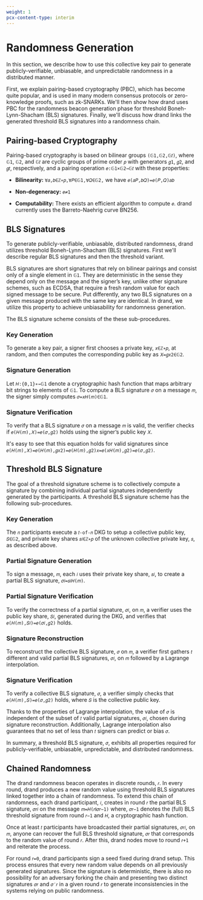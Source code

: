 ```yaml
---
weight: 1
pcx-content-type: interim
---
```


# Randomness Generation

In this section, we describe how to use this collective key pair to generate publicly-verifiable, unbiasable, and unpredictable randomness in a distributed manner.

First, we explain pairing-based cryptography (PBC), which has become quite popular, and is used in many modern consensus protocols or zero-knowledge proofs, such as zk-SNARKs. We'll then show how drand uses PBC for the randomness beacon generation phase for threshold Boneh-Lynn-Shacham (BLS) signatures. Finally, we'll discuss how drand links the generated threshold BLS signatures into a randomness chain.

## Pairing-based Cryptography

Pairing-based cryptography is based on bilinear groups `(𝔾1,𝔾2,𝔾𝑡)`, where `𝔾1`, `𝔾2`, and `𝔾𝑡` are cyclic groups of prime order `𝑝` with generators `𝑔1`, `𝑔2`, and `𝑔𝑡`, respectively, and a pairing operation `𝑒:𝔾1×𝔾2→𝔾𝑡` with these properties:

- **Bilinearity:** `∀𝑎,𝑏∈ℤ∗𝑝,∀𝑃∈𝔾1,∀𝑄∈𝔾2,` we have `𝑒(𝑎𝑃,𝑏𝑄)=𝑒(𝑃,𝑄)𝑎𝑏`

- **Non-degeneracy:** `𝑒≠1`
- **Computability:** There exists an efficient algorithm to compute `𝑒`.
  drand currently uses the Barreto-Naehrig curve BN256.

## BLS Signatures

To generate publicly-verifiable, unbiasable, distributed randomness, drand utilizes threshold Boneh-Lynn-Shacham (BLS) signatures. First we'll describe regular BLS signatures and then the threshold variant.

BLS signatures are short signatures that rely on bilinear pairings and consist only of a single element in `𝔾1`. They are deterministic in the sense they depend only on the message and the signer’s key, unlike other signature schemes, such as ECDSA, that require a fresh random value for each signed message to be secure. Put differently, any two BLS signatures on a given message produced with the same key are identical. In drand, we utilize this property to achieve unbiasability for randomness generation.

The BLS signature scheme consists of the these sub-procedures.

### Key Generation

To generate a key pair, a signer first chooses a private key, `𝑥∈ℤ∗𝑝`, at random, and then computes the corresponding public key as `𝑋=𝑔𝑥2∈𝔾2`.

### Signature Generation

Let `𝐻:{0,1}∗→𝔾1` denote a cryptographic hash function that maps arbitrary bit strings to elements of `𝔾1`. To compute a BLS signature `𝜎` on a message `𝑚`, the signer simply computes `𝜎=𝑥𝐻(𝑚)∈𝔾1`.

### Signature Verification

To verify that a BLS signature `𝜎` on a message `𝑚` is valid, the verifier checks if `𝑒(𝐻(𝑚),𝑋)=𝑒(𝜎,𝑔2)` holds using the signer’s public key `𝑋`.

It's easy to see that this equation holds for valid signatures since `𝑒(𝐻(𝑚),𝑋)=𝑒(𝐻(𝑚),𝑔𝑥2)=𝑒(𝐻(𝑚),𝑔2)𝑥=𝑒(𝑥𝐻(𝑚),𝑔2)=𝑒(𝜎,𝑔2)`.

## Threshold BLS Signature

The goal of a threshold signature scheme is to collectively compute a signature by combining individual partial signatures independently generated by the participants. A threshold BLS signature scheme has the following sub-procedures.

### Key Generation

The `𝑛` participants execute a `𝑡-of-𝑛` DKG to setup a collective public key, `𝑆∈𝔾2`, and private key shares `𝑠𝑖∈ℤ∗𝑝` of the unknown collective private key, `𝑠`, as described above.

### Partial Signature Generation

To sign a message, `𝑚`, each `𝑖` uses their private key share, `𝑠𝑖`, to create a partial BLS signature, `𝜎𝑖=𝑠𝑖𝐻(𝑚)`.

### Partial Signature Verification

To verify the correctness of a partial signature, `𝜎𝑖`, on `𝑚`, a verifier uses the public key share, `𝑆𝑖`, generated during the DKG, and verifies that `𝑒(𝐻(𝑚),𝑆𝑖)=𝑒(𝜎𝑖,𝑔2)` holds.

### Signature Reconstruction

To reconstruct the collective BLS signature, `𝜎` on `𝑚`, a verifier first gathers `𝑡` different and valid partial BLS signatures, `𝜎𝑖`, on `𝑚` followed by a Lagrange interpolation.

### Signature Verification

To verify a collective BLS signature, `𝜎`, a verifier simply checks that `𝑒(𝐻(𝑚),𝑆)=𝑒(𝜎,𝑔2)` holds, where `𝑆` is the collective public key.

Thanks to the properties of Lagrange interpolation, the value of `𝜎` is independent of the subset of `𝑡` valid partial signatures, `𝜎𝑖`, chosen during signature reconstruction. Additionally, Lagrange interpolation also guarantees that no set of less than `𝑡` signers can predict or bias `𝜎`.

In summary, a threshold BLS signature, `𝜎`, exhibits all properties required for publicly-verifiable, unbiasable, unpredictable, and distributed randomness.

## Chained Randomness

The drand randomness beacon operates in discrete rounds, `𝑟`. In every round, drand produces a new random value using threshold BLS signatures linked together into a chain of randomness. To extend this chain of randomness, each drand participant, `𝑖`, creates in round `𝑟` the partial BLS signature, `𝜎𝑟𝑖` on the message `𝑚=𝐻(𝑟∥𝜎𝑟−1)` where, `𝜎𝑟−1` denotes the (full) BLS threshold signature from round `𝑟−1` and `𝐻`, a cryptographic hash function.

Once at least `𝑡` participants have broadcasted their partial signatures, `𝜎𝑟𝑖`, on `𝑚`, anyone can recover the full BLS threshold signature, `𝜎𝑟` that corresponds to the random value of round `𝑟`. After this, drand nodes move to round `𝑟+1` and reiterate the process.

For round `𝑟=0`, drand participants sign a seed fixed during drand setup. This process ensures that every new random value depends on all previously generated signatures. Since the signature is deterministic, there is also no possibility for an adversary forking the chain and presenting two distinct signatures `𝜎𝑟` and `𝜎′𝑟` in a given round `𝑟` to generate inconsistencies in the systems relying on public randomness.
